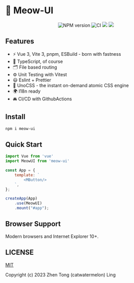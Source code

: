 # 🎉 Meow-UI 
 

<p align="center">
    <img src="https://img.shields.io/npm/v/meow-ui?color=c95f8b&amp;label=" alt="NPM version">
    <img src="https://github.com/catwatermelon/meow-ui/actions/workflows/main.yml/badge.svg?branch=master" alt="CI" style="max-width: 100%;"/>
    <img src="https://img.shields.io/github/license/catwatermelon/meow-ui?color=red"/>
    <a href="https://codecov.io/gh/catwatermelon/meow-ui" >
     <img src="https://codecov.io/gh/catwatermelon/meow-ui/graph/badge.svg?token=38JNSD1PK1"/>
    </a>
</p>


## Features

- ⚡️ Vue 3, Vite 3, pnpm, ESBuild - born with fastness
- 🦾 TypeScript, of course
- 🗂 File based routing
- ⚙️ Unit Testing with Vitest
- 😃 Eslint + Prettier
- 🎨 UnoCSS - the instant on-demand atomic CSS engine
- 🌍 I18n ready
- 🚘 CI/CD with GithubActions


## Install

```bash
npm i meow-ui
```

## Quick Start

```js
import Vue from 'vue'
import MeowUI from 'meow-ui'

const App = {
    template: `
        <MButton/>
    `,
};

createApp(App)
    .use(MeowUI)
    .mount("#app");
```

## Browser Support

Modern browsers and Internet Explorer 10+.


## LICENSE

[MIT](LICENSE)


Copyright (c) 2023 Zhen Tong (catwatermelon) Ling
